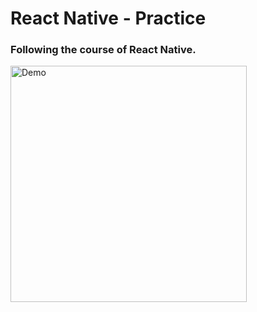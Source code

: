 # React Native - Practice

### Following the course of React Native. 


<img width="378" alt="Demo" src="https://user-images.githubusercontent.com/37227357/158712564-693d75d8-8135-44e9-b482-69dea519c040.png">
